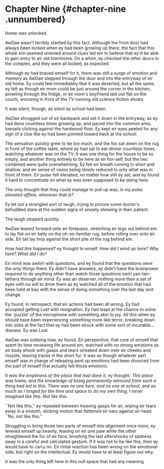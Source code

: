 Chapter Nine {#chapter-nine .unnumbered}
============

Home was unlocked.

AwDae wasn't terribly startled by this fact. Although the front door had always been locked when ey had been growing up there, the fact that this whole sim seemed oriented around clues led em to believe that ey'd be able to gain entry to eir old townhome. On a whim, ey checked the other doors in the complex, and they were all locked, as expected.

Although ey had braced emself for it, there was still a surge of emotion and memory as AwDae stepped through the door and into the entryway of eir old home. Ey could feel immediately that it was deserted, but all the same, ey felt as though eir mom could be just around the corner in the kitchen, prowling through the fridge, or eir mom's boyfriend laid out flat on the couch, snoozing in front of the TV running old science fiction shows.

It was silent, though, as silent as school had been.

AwDae shrugged out of eir backpack and set it down in the entryway, as ey had done countless times growing up, and paced into the common area, toenails clicking against the hardwood floor. Ey kept eir eyes peeled for any sign of a clue like ey had been pointed toward back at the school.

The sensation quickly grew to be too much, and the fox sat down on the rug in front of the coffee table, where ey had sat to eat dinner countless times, watching whatever was on the TV. It was one thing for the house to be so empty, and another thing entirely to be here as eir fox-self, but the two combined were quite overwhelming. Ey felt eir breath coming in short and shallow, and eir sense of vision being slowly reduced to only what was in front of them. Eir pulse felt elevated, no matter how still ey sat, and ey found it hard to concentrate on what ey was even supposed to be doing here.

The only thought that they could manage to pull up was, *Is my pulse elevated offline, wherever that is?*

Ey let out a strangled sort of laugh, trying to picture some doctor's befuddled stare at the sudden signs of anxiety showing in their patient.

The laugh stopped quickly.

AwDae leaned forward onto eir forepaws, stretching eir legs out behind em to lay flat on eir belly on the oh-so-familiar rug, before rolling over onto eir side. Eir tail lay limp against the short pile of the rug behind em.

*How had this happened?* ey thought to eirself. *How did I wind up here? Why here? What did I do?*

Eir mind was awhirl with questions, and ey found that the questions were the only things there. Ey didn't have answers, ey didn't have the brainpower required to do anything other than watch those questions swirl yan-tan-tethera through eir mind. Ey was an observer, nothing more than a set of eyes with no will to drive them as ey watched all of the emotion that had been held at bay with the sense of doing something over the last day and change.

Ey found, in retrospect, that eir actions had been all wrong. Ey had accepted getting Lost with resignation. Ey had leapt at the chance to solve the \`puzzle' of the microphone with something akin to joy. All this when ey should have been experiencing something more like terror, breaking down into sobs at the fact that ey had been struck with some sort of incurable…disease. Ey was Lost.

AwDae was sobbing now, ey found. Eir perspective, that core of emself that spent its time reviewing life around em, watched with no strong emotions as eir body shook with gasps and tears streaked down over eir cheeks and muzzle, leaving tracks in the short fur. It was as though whatever part emself was in charge of releasing pent up emotions had been divorced from the part of emself that actually felt those emotions.

*It was the emptiness of the place that had done it,* ey thought. *This place was home, and the knowledge of being permanently removed from such a thing had led to this. There was no one here, and no one at school, and as much as I longed for the time and space to do my own thing, I never imagined like this. Not like this.*

\`\`Not like this,'' ey repeated between heaving gasps for air, wiping eir tears away in a smooth, slicking motion that flattened eir ears against eir head. \`\`No, not like this.''

Struggling to bring those two parts of emself into alignment once more, ey levered emself up heavily, leaning on eir one paw while the other straightened the fur of eir face, brushing the last aftershocks of sadness away in a careful and calculated gesture. If it was not to be like this, then ey would have to carry on. Eir initial reaction has been wrong on the emotional side, but right on the intellectual. Ey would have to at least figure out why.

It was the only thing left here in this null space that had any meaning.
